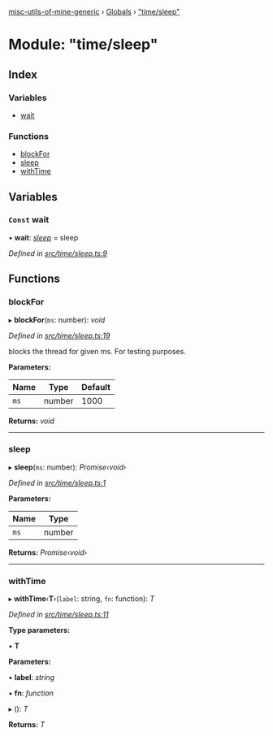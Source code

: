 [misc-utils-of-mine-generic](../README.md) › [Globals](../globals.md) › ["time/sleep"](_time_sleep_.md)

# Module: "time/sleep"

## Index

### Variables

* [wait](_time_sleep_.md#const-wait)

### Functions

* [blockFor](_time_sleep_.md#blockfor)
* [sleep](_time_sleep_.md#sleep)
* [withTime](_time_sleep_.md#withtime)

## Variables

### `Const` wait

• **wait**: *[sleep](_time_sleep_.md#sleep)* = sleep

*Defined in [src/time/sleep.ts:9](https://github.com/cancerberoSgx/misc-utils-of-mine/blob/c4ab38d/misc-utils-of-mine-generic/src/time/sleep.ts#L9)*

## Functions

###  blockFor

▸ **blockFor**(`ms`: number): *void*

*Defined in [src/time/sleep.ts:19](https://github.com/cancerberoSgx/misc-utils-of-mine/blob/c4ab38d/misc-utils-of-mine-generic/src/time/sleep.ts#L19)*

blocks the thread for given ms. For testing purposes.

**Parameters:**

Name | Type | Default |
------ | ------ | ------ |
`ms` | number | 1000 |

**Returns:** *void*

___

###  sleep

▸ **sleep**(`ms`: number): *Promise‹void›*

*Defined in [src/time/sleep.ts:1](https://github.com/cancerberoSgx/misc-utils-of-mine/blob/c4ab38d/misc-utils-of-mine-generic/src/time/sleep.ts#L1)*

**Parameters:**

Name | Type |
------ | ------ |
`ms` | number |

**Returns:** *Promise‹void›*

___

###  withTime

▸ **withTime**‹**T**›(`label`: string, `fn`: function): *T*

*Defined in [src/time/sleep.ts:11](https://github.com/cancerberoSgx/misc-utils-of-mine/blob/c4ab38d/misc-utils-of-mine-generic/src/time/sleep.ts#L11)*

**Type parameters:**

▪ **T**

**Parameters:**

▪ **label**: *string*

▪ **fn**: *function*

▸ (): *T*

**Returns:** *T*
